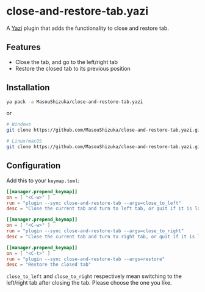# close-and-restore-tab.yazi

A [Yazi](https://github.com/sxyazi/yazi) plugin that adds the functionality to close and restore tab.

## Features

 - Close the tab, and go to the left/right tab
 - Restore the closed tab to its previous position

## Installation

```sh
ya pack -a MasouShizuka/close-and-restore-tab.yazi
```

or

```sh
# Windows
git clone https://github.com/MasouShizuka/close-and-restore-tab.yazi.git %AppData%\yazi\config\plugins\close-and-restore-tab.yazi

# Linux/macOS
git clone https://github.com/MasouShizuka/close-and-restore-tab.yazi.git ~/.config/yazi/plugins/close-and-restore-tab.yazi
```

## Configuration

Add this to your `keymap.toml`:

```toml
[[manager.prepend_keymap]]
on = [ "<C-w>" ]
run = "plugin --sync close-and-restore-tab --args=close_to_left"
desc = "Close the current tab and turn to left tab, or quit if it is last tab"

[[manager.prepend_keymap]]
on = [ "<C-w>" ]
run = "plugin --sync close-and-restore-tab --args=close_to_right"
desc = "Close the current tab and turn to right tab, or quit if it is last tab"

[[manager.prepend_keymap]]
on = [ "<C-t>" ]
run = "plugin --sync close-and-restore-tab --args=restore"
desc = "Restore the closed tab"
```

`close_to_left` and `close_to_right` respectively mean switching to the left/right tab after closing the tab. Please choose the one you like.
